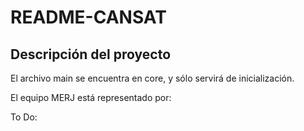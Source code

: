 # README-CANSAT
## Descripción del proyecto

El archivo main se encuentra en core, y sólo servirá de inicialización.

El equipo MERJ está representado por: 

To Do:


